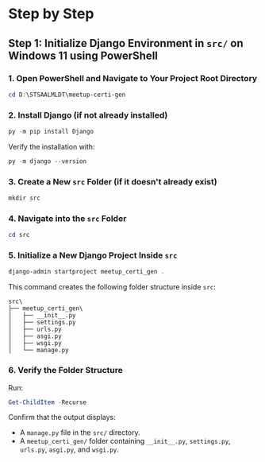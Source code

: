 # Step by Step

## Step 1: Initialize Django Environment in `src/` on Windows 11 using PowerShell

### 1. Open PowerShell and Navigate to Your Project Root Directory

```powershell
cd D:\STSAALMLDT\meetup-certi-gen
```

### 2. Install Django (if not already installed)

```powershell
py -m pip install Django
```

Verify the installation with:

```powershell
py -m django --version
```

### 3. Create a New `src` Folder (if it doesn't already exist)

```powershell
mkdir src
```

### 4. Navigate into the `src` Folder

```powershell
cd src
```

### 5. Initialize a New Django Project Inside `src`

```powershell
django-admin startproject meetup_certi_gen .
```

This command creates the following folder structure inside `src`:

```text
src\
├── meetup_certi_gen\
│   ├── __init__.py
│   ├── settings.py
│   ├── urls.py
│   ├── asgi.py
│   ├── wsgi.py
│   └── manage.py
```

### 6. Verify the Folder Structure

Run:

```powershell
Get-ChildItem -Recurse
```

Confirm that the output displays:

- A `manage.py` file in the `src/` directory.
- A `meetup_certi_gen/` folder containing `__init__.py`, `settings.py`, `urls.py`, `asgi.py`, and `wsgi.py`.
